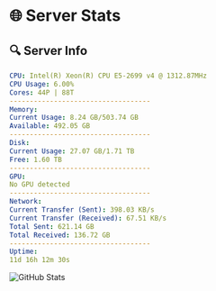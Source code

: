 # 🌐 Server Stats
## 🔍 Server Info
```yaml
CPU: Intel(R) Xeon(R) CPU E5-2699 v4 @ 1312.87MHz
CPU Usage: 6.00%
Cores: 44P | 88T
-----------------------------------
Memory:
Current Usage: 8.24 GB/503.74 GB
Available: 492.05 GB
-----------------------------------
Disk:
Current Usage: 27.07 GB/1.71 TB
Free: 1.60 TB
-----------------------------------
GPU:
No GPU detected
-----------------------------------
Network:
Current Transfer (Sent): 398.03 KB/s
Current Transfer (Received): 67.51 KB/s
Total Sent: 621.14 GB
Total Received: 136.72 GB
-----------------------------------
Uptime:
11d 16h 12m 30s
```
![GitHub Stats](https://img.shields.io/badge/Updated-2025-05-01_09:21:18-blue)